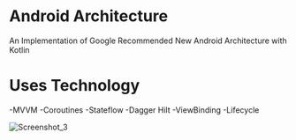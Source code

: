 # Android Architecture
An Implementation of Google Recommended New Android Architecture with Kotlin

# Uses Technology
-MVVM
-Coroutines
-Stateflow
-Dagger Hilt
-ViewBinding
-Lifecycle

![Screenshot_3](https://user-images.githubusercontent.com/22006238/147638707-dedde774-224e-40c1-b488-124ab7a490bc.png)
